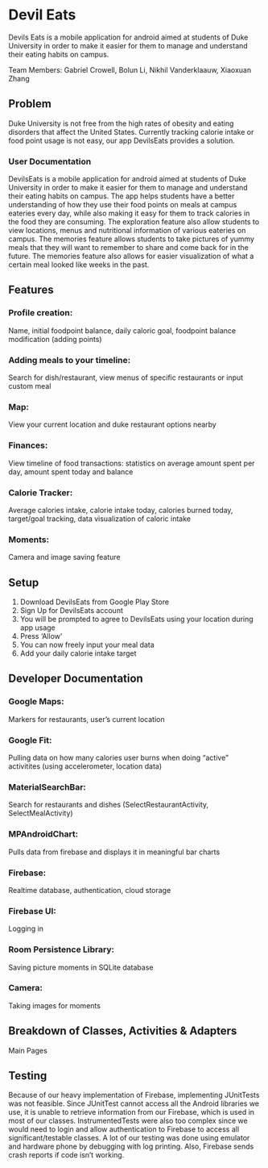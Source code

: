 # Devil Eats
Devils Eats is a mobile application for android aimed at students of Duke University in order to make it easier for them to manage and understand their eating habits on campus. 

Team Members: Gabriel Crowell, Bolun Li, Nikhil Vanderklaauw, Xiaoxuan Zhang

## Problem
Duke University is not free from the high rates of obesity and eating disorders that affect the United States. Currently tracking calorie intake or food point usage is not easy, our app DevilsEats provides a solution.

### User Documentation

DevilsEats is a mobile application for android aimed at students of Duke University in order to make it easier for them to manage and understand their eating habits on campus. The app helps students have a better understanding of how they use their food points on meals at campus eateries every day, while also making it easy for them to track calories in the food they are consuming. The exploration feature also allow students to view locations, menus and nutritional information of various eateries on campus. The memories feature allows students to take pictures of yummy meals that they will want to remember to share and come back for in the future. The memories feature also allows for easier visualization of what a certain meal looked like weeks in the past.

## Features


 ### Profile creation: 
 Name, initial foodpoint balance, daily caloric goal, foodpoint balance modification (adding points)

 ### Adding meals to your timeline: 
 Search for dish/restaurant, view menus of specific restaurants or input custom meal


 ### Map: 
 View your current location and duke restaurant options nearby


 ### Finances: 
 View timeline of food transactions: statistics on average amount spent per day, amount spent today and balance


 ### Calorie Tracker: 
 Average calories intake, calorie intake today, calories burned today, target/goal tracking, data visualization of caloric intake


 ### Moments: 
 Camera and image saving feature


## Setup
1. Download DevilsEats from Google Play Store
2. Sign Up for DevilsEats account
3. You will be prompted to agree to DevilsEats using your location during app usage
4. Press ‘Allow’
5. You can now freely input your meal data
6. Add your daily calorie intake target

## Developer Documentation
### Google Maps: 
Markers for restaurants, user’s current location

### Google Fit:
Pulling data on how many calories user burns when doing “active” activitites (using accelerometer, location data)


### MaterialSearchBar: 
Search for restaurants and dishes (SelectRestaurantActivity, SelectMealActivity)


### MPAndroidChart: 
Pulls data from firebase and displays it in meaningful bar charts


### Firebase: 
Realtime database, authentication, cloud storage


### Firebase UI: 
Logging in

### Room Persistence Library: 
Saving picture moments in SQLite database

### Camera: 
Taking images for moments

## Breakdown of Classes, Activities & Adapters
Main Pages



## Testing
Because of our heavy implementation of Firebase, implementing JUnitTests was not feasible. Since JUnitTest cannot access all the Android libraries we use, it is unable to retrieve information from our Firebase, which is used in most of our classes.
InstrumentedTests were also too complex since we would need to login and allow authentication to Firebase to access all significant/testable classes. A lot of our testing was done using emulator and hardware phone by debugging with log printing. Also, Firebase sends crash reports if code isn’t working.
